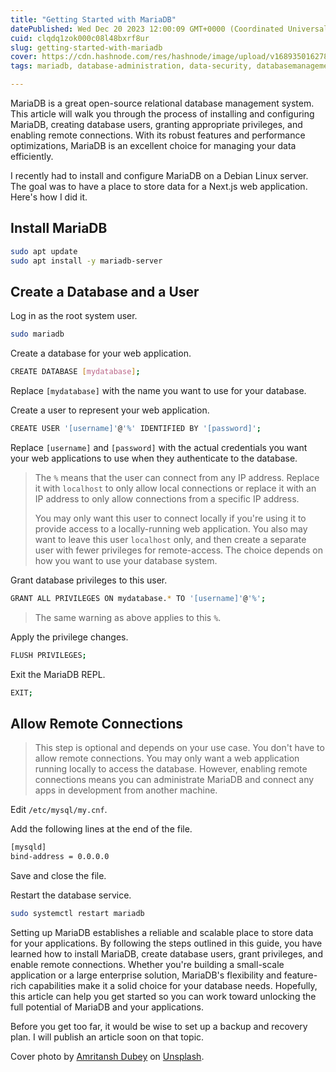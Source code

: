 ```yaml
---
title: "Getting Started with MariaDB"
datePublished: Wed Dec 20 2023 12:00:09 GMT+0000 (Coordinated Universal Time)
cuid: clqdq1zok000c08l48bxrf8ur
slug: getting-started-with-mariadb
cover: https://cdn.hashnode.com/res/hashnode/image/upload/v1689350162785/8613fca5-3c82-4477-9c60-9859edb02d3b.png
tags: mariadb, database-administration, data-security, databasemanagement

---
```


MariaDB is a great open-source relational database management system. This article will walk you through the process of installing and configuring MariaDB, creating database users, granting appropriate privileges, and enabling remote connections. With its robust features and performance optimizations, MariaDB is an excellent choice for managing your data efficiently.

I recently had to install and configure MariaDB on a Debian Linux server. The goal was to have a place to store data for a Next.js web application. Here's how I did it.

## **Install MariaDB**

```bash
sudo apt update
sudo apt install -y mariadb-server
```

## **Create a Database and a User**

Log in as the root system user.

```bash
sudo mariadb
```

Create a database for your web application.

```bash
CREATE DATABASE [mydatabase];
```

Replace `[mydatabase]` with the name you want to use for your database.

Create a user to represent your web application.

```bash
CREATE USER '[username]'@'%' IDENTIFIED BY '[password]';
```

Replace `[username]` and `[password]` with the actual credentials you want your web applications to use when they authenticate to the database.

> The `%` means that the user can connect from any IP address. Replace it with `localhost` to only allow local connections or replace it with an IP address to only allow connections from a specific IP address.
> 
> You may only want this user to connect locally if you're using it to provide access to a locally-running web application. You also may want to leave this user `localhost` only, and then create a separate user with fewer privileges for remote-access. The choice depends on how you want to use your database system.

Grant database privileges to this user.

```bash
GRANT ALL PRIVILEGES ON mydatabase.* TO '[username]'@'%';
```

> The same warning as above applies to this `%`.

Apply the privilege changes.

```bash
FLUSH PRIVILEGES;
```

Exit the MariaDB REPL.

```bash
EXIT;
```

## **Allow Remote Connections**

> This step is optional and depends on your use case. You don't have to allow remote connections. You may only want a web application running locally to access the database. However, enabling remote connections means you can administrate MariaDB and connect any apps in development from another machine.

Edit `/etc/mysql/my.cnf`.

Add the following lines at the end of the file.

```bash
[mysqld]
bind-address = 0.0.0.0
```

Save and close the file.

Restart the database service.

```bash
sudo systemctl restart mariadb
```

Setting up MariaDB establishes a reliable and scalable place to store data for your applications. By following the steps outlined in this guide, you have learned how to install MariaDB, create database users, grant privileges, and enable remote connections. Whether you're building a small-scale application or a large enterprise solution, MariaDB's flexibility and feature-rich capabilities make it a solid choice for your database needs. Hopefully, this article can help you get started so you can work toward unlocking the full potential of MariaDB and your applications.

Before you get too far, it would be wise to set up a backup and recovery plan. I will publish an article soon on that topic.

Cover photo by [Amritansh Dubey](https://unsplash.com/@amritanshdubey?utm_source=unsplash&utm_medium=referral&utm_content=creditCopyText) on [Unsplash](https://unsplash.com/photos/2XVKj6Ui1bw?utm_source=unsplash&utm_medium=referral&utm_content=creditCopyText).